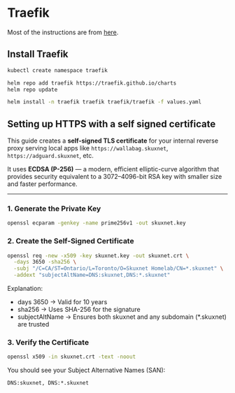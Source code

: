 # Traefik

Most of the instructions are from [here](https://doc.traefik.io/traefik/getting-started/quick-start-with-kubernetes/).

## Install Traefik

```bash
kubectl create namespace traefik

helm repo add traefik https://traefik.github.io/charts
helm repo update

helm install -n traefik traefik traefik/traefik -f values.yaml
```

## Setting up HTTPS with a self signed certificate

This guide creates a **self-signed TLS certificate** for your internal reverse proxy serving local apps like
`https://wallabag.skuxnet`, `https://adguard.skuxnet`, etc.

It uses **ECDSA (P-256)** — a modern, efficient elliptic-curve algorithm that provides security equivalent to a 3072–4096-bit RSA key with smaller size and faster performance.

---

###  1. Generate the Private Key

```bash
openssl ecparam -genkey -name prime256v1 -out skuxnet.key
```
### 2. Create the Self-Signed Certificate

```bash
openssl req -new -x509 -key skuxnet.key -out skuxnet.crt \
  -days 3650 -sha256 \
  -subj "/C=CA/ST=Ontario/L=Toronto/O=Skuxnet Homelab/CN=*.skuxnet" \
  -addext "subjectAltName=DNS:skuxnet,DNS:*.skuxnet"
```

Explanation:

- days 3650 → Valid for 10 years
- sha256 → Uses SHA-256 for the signature
- subjectAltName → Ensures both skuxnet and any subdomain (*.skuxnet) are trusted

### 3. Verify the Certificate

```bash
openssl x509 -in skuxnet.crt -text -noout
```

You should see your Subject Alternative Names (SAN):

```
DNS:skuxnet, DNS:*.skuxnet
```
